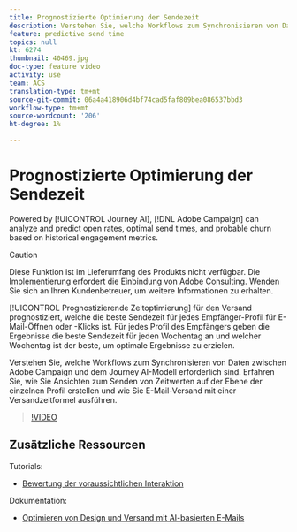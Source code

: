 ```yaml
---
title: Prognostizierte Optimierung der Sendezeit
description: Verstehen Sie, welche Workflows zum Synchronisieren von Daten zwischen Adobe Campaign und dem Journey AI-Modell erforderlich sind. Erfahren Sie, wie Sie Ansichten zum Senden von Zeitwerten auf der Ebene der einzelnen Profil erstellen und wie Sie E-Mail-Versand mit einer Versandzeitformel ausführen.
feature: predictive send time
topics: null
kt: 6274
thumbnail: 40469.jpg
doc-type: feature video
activity: use
team: ACS
translation-type: tm+mt
source-git-commit: 06a4a418906d4bf74cad5faf809bea086537bbd3
workflow-type: tm+mt
source-wordcount: '206'
ht-degree: 1%

---
```



# Prognostizierte Optimierung der Sendezeit

Powered by [!UICONTROL Journey AI], [!DNL Adobe Campaign] can analyze and predict open rates, optimal send times, and probable churn based on historical engagement metrics.

>[!CAUTION]
>Diese Funktion ist im Lieferumfang des Produkts nicht verfügbar. Die Implementierung erfordert die Einbindung von Adobe Consulting. Wenden Sie sich an Ihren Kundenbetreuer, um weitere Informationen zu erhalten.

[!UICONTROL Prognostizierende Zeitoptimierung] für den Versand prognostiziert, welche die beste Sendezeit für jedes Empfänger-Profil für E-Mail-Öffnen oder -Klicks ist. Für jedes Profil des Empfängers geben die Ergebnisse die beste Sendezeit für jeden Wochentag an und welcher Wochentag ist der beste, um optimale Ergebnisse zu erzielen.

Verstehen Sie, welche Workflows zum Synchronisieren von Daten zwischen Adobe Campaign und dem Journey AI-Modell erforderlich sind. Erfahren Sie, wie Sie Ansichten zum Senden von Zeitwerten auf der Ebene der einzelnen Profil erstellen und wie Sie E-Mail-Versand mit einer Versandzeitformel ausführen.

>[!VIDEO](https://video.tv.adobe.com/v/40469?quality=12)

## Zusätzliche Ressourcen

Tutorials:

* [Bewertung der voraussichtlichen Interaktion](predictive-engagement-scoring.md)

Dokumentation:

* [Optimieren von Design und Versand mit AI-basierten E-Mails](https://docs.adobe.com/help/en/campaign-standard/using/testing-and-sending/preparing-and-testing-messages/predictive.html)
